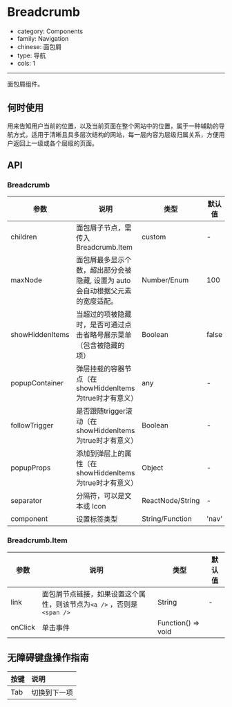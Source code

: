 # Breadcrumb

-   category: Components
-   family: Navigation
-   chinese: 面包屑
-   type: 导航
-   cols: 1

---

面包屑组件。

## 何时使用

用来告知用户当前的位置，以及当前页面在整个网站中的位置，属于一种辅助的导航方式，适用于清晰且具多层次结构的网站，每一层内容为层级归属关系，方便用户返回上一级或各个层级的页面。

## API

### Breadcrumb

| 参数              | 说明                                          | 类型               | 默认值   | 版本支持 |
| --------------- | ------------------------------------------- | ---------------- | ----- | ---- |
| children        | 面包屑子节点，需传入 Breadcrumb.Item                  | custom           | -     |      |
| maxNode         | 面包屑最多显示个数，超出部分会被隐藏, 设置为 auto 会自动根据父元素的宽度适配。 | Number/Enum      | 100   |      |
| showHiddenItems | 当超过的项被隐藏时，是否可通过点击省略号展示菜单（包含被隐藏的项）           | Boolean          | false | 1.23 |
| popupContainer  | 弹层挂载的容器节点（在showHiddenItems为true时才有意义）       | any              | -     | 1.23 |
| followTrigger   | 是否跟随trigger滚动（在showHiddenItems为true时才有意义）   | Boolean          | -     | 1.23 |
| popupProps      | 添加到弹层上的属性（在showHiddenItems为true时才有意义）       | Object           | -     | 1.23 |
| separator       | 分隔符，可以是文本或 Icon                             | ReactNode/String | -     |      |
| component       | 设置标签类型                                      | String/Function  | 'nav' |      |
   
### Breadcrumb.Item

| 参数   | 说明                                           | 类型     | 默认值 |
| ---- | -------------------------------------------- | ------ | --- |
| link | 面包屑节点链接，如果设置这个属性，则该节点为`<a />` ，否则是`<span />` | String | -   |
| onClick | 单击事件 | Function() => void  
## 无障碍键盘操作指南

| 按键  | 说明     |
| :-- | :----- |
| Tab | 切换到下一项 |
